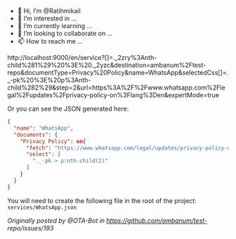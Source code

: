 - 👋 Hi, I’m @Ratihmikail
- 👀 I’m interested in ...
- 🌱 I’m currently learning ...
- 💞️ I’m looking to collaborate on ...
- 📫 How to reach me ...

<!---
Ratihmikail/Ratihmikail is a ✨ special ✨ repository because its `README.md` (this file) appears on your GitHub profile.
You can click the Preview link to take a look at your changes.
--->http://localhost:9000/en/service?[]=._2zry%3Anth-child%281%29%20%3E%20._2yzc&destination=ambanum%2Ftest-repo&documentType=Privacy%20Policy&name=WhatsApp&selectedCss[]=._-pk%20%3E%20p%3Anth-child%282%29&step=2&url=https%3A%2F%2Fwww.whatsapp.com%2Flegal%2Fupdates%2Fprivacy-policy-on%3Flang%3Den&expertMode=true

Or you can see the JSON generated here:
```json
{
  "name": "WhatsApp",
  "documents": {
    "Privacy Policy": on{
      "fetch": "https://www.whatsapp.com/legal/updates/privacy-policy-on?lang=indonesia",
      "select": [
        "._-pk > p:nth-child(2)"
      ]
    }
  }
}
```

You will need to create the following file in the root of the project: `services/WhatsApp.json`




_Originally posted by @OTA-Bot in https://github.com/ambanum/test-
repo/issues/193_

